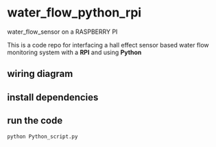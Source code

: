 # water_flow_python_rpi
water_flow_sensor on a RASPBERRY PI

This is a code repo for interfacing a hall effect sensor based water flow monitoring system with a **RPI** and using **Python** 



## wiring diagram



## install dependencies

## run the code

	python Python_script.py
